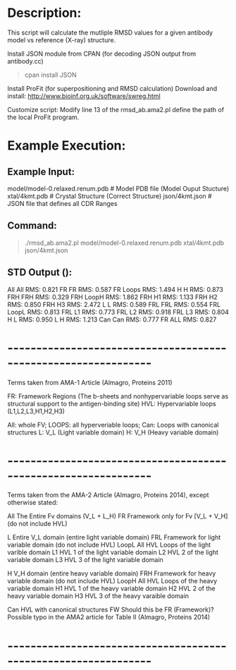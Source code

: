 
# Description:

This script will calculate the mutliple RMSD values for a given antibody model vs reference (X-ray) structure.

Install JSON module from CPAN (for decoding JSON output from antibody.cc)
 > cpan install JSON

Install ProFit (for superpositioning and RMSD calculation)
Download and install: http://www.bioinf.org.uk/software/swreg.html

Customize script:
Modify line 13 of the rmsd_ab.ama2.pl define the path of the local ProFit program.

# Example Execution:

## Example Input:
model/model-0.relaxed.renum.pdb # Model PDB file (Model Ouput Stucture)
xtal/4kmt.pdb # Crystal Structure (Correct Structure)
json/4kmt.json # JSON file that defines all CDR Ranges

## Command:
> ./rmsd_ab.ama2.pl model/model-0.relaxed.renum.pdb xtal/4kmt.pdb json/4kmt.json

## STD Output ():
All All RMS: 0.821
FR FR RMS: 0.587
FR Loops RMS: 1.494
H H RMS: 0.873
FRH FRH RMS: 0.329
FRH LoopH RMS: 1.862
FRH H1 RMS: 1.133
FRH H2 RMS: 0.850
FRH H3 RMS: 2.472
L L RMS: 0.589
FRL FRL RMS: 0.554
FRL LoopL RMS: 0.813
FRL L1 RMS: 0.773
FRL L2 RMS: 0.918
FRL L3 RMS: 0.804
H L RMS: 0.950
L H RMS: 1.213
Can Can RMS: 0.777
FR ALL RMS: 0.827


# ---------------------------------------------------------------

Terms taken from AMA-1 Article (Almagro, Proteins 2011)

FR: Framework Regions (The b-sheets and nonhypervariable loops serve as structural support to the antigen-binding site)
HVL: Hypervariable loops (L1,L2,L3,H1,H2,H3)


All: whole FV; 
LOOPS: all hyperveriable loops;
Can: Loops with canonical structures
L: V_L (Light variable domain)
H: V_H (Heavy variable domain)

# ---------------------------------------------------------------

Terms taken from the AMA-2 Article (Almagro, Proteins 2014), except otherwise stated:

All  The Entire Fv domains (V_L + L_H)
FR   Framework only for Fv [V_L + V_H] (do not include HVL)


L   Entire V_L domain (entire light variable domain)
FRL  Framework for light variable domain (do not include HVL)
LoopL  All HVL Loops of the light varible domain
L1   HVL 1 of the light variable domain
L2  HVL 2 of the light variable domain
L3  HVL 3 of the light variable domain


H   V_H domain (entire heavy variable domain)
FRH  Framework for heavy variable domain (do not include HVL)
LoopH All HVL Loops of the heavy variable domain
H1  HVL 1 of the heavy variable domain
H2  HVL 2 of the heavy variable domain
H3  HVL 3 of the heavy varaible domain

Can  HVL with canonical structures
FW   Should this be FR (Framework)?  Possible typo in the AMA2 article for Table II (Almagro, Proteins 2014)

# ---------------------------------------------------------------

